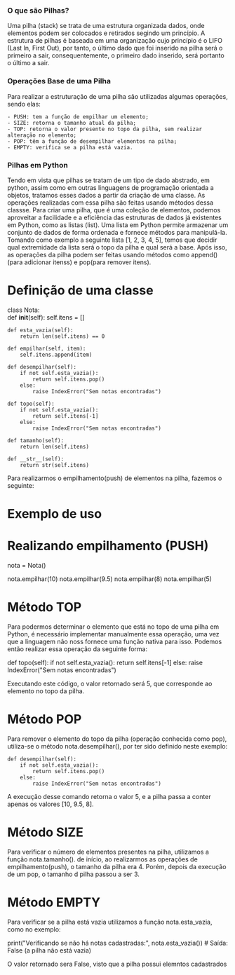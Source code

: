 ### O que são Pilhas?
Uma pilha (stack) se trata de uma estrutura organizada dados, onde elementos podem ser colocados e retirados segindo um princípio.
A estrutura de pilhas é baseada em uma organização cujo princípio é o LIFO (Last In, First Out), por tanto, o último dado que foi inserido na pilha será o primeiro a sair, consequentemente, o primeiro dado inserido, será portanto o último a sair.

### Operações Base de uma Pilha 
Para realizar a estruturação de uma pilha são utilizadas algumas operações, sendo elas:
 
    - PUSH: tem a função de empilhar um elemento;
    - SIZE: retorna o tamanho atual da pilha;
    - TOP: retorna o valor presente no topo da pilha, sem realizar alteração no elemento;
    - POP: têm a função de desempilhar elementos na pilha;
    - EMPTY: verifica se a pilha está vazia.

### Pilhas em Python
Tendo em vista que pilhas se tratam de um tipo de dado abstrado, em python, assim como em outras linguagens de programação orientada a objetos, tratamos esses dados a partir da criação de uma classe.
As operações realizadas com essa pilha são feitas usando métodos dessa classse. Para criar uma pilha, que é uma coleção de elementos, podemos aproveitar a facilidade e a eficiência das estruturas de dados já existentes em Python, como as listas (list).
Uma lista em Python permite armazenar um conjunto de dados de forma ordenada e fornece métodos para manipulá-la. Tomando como exemplo a seguinte lista [1, 2, 3, 4, 5], temos que decidir qual extremidade da lista será o topo da pilha e qual será a base. Após isso, as operações da pilha podem ser feitas usando métodos como append() (para adicionar itenss) e pop(para remover itens).

# Definição de uma classe
class Nota:              
    def __init__(self):
        self.itens = []

    def esta_vazia(self):
        return len(self.itens) == 0

    def empilhar(self, item):
        self.itens.append(item)

    def desempilhar(self):
        if not self.esta_vazia():
            return self.itens.pop()
        else:
            raise IndexError("Sem notas encontradas")

    def topo(self):
        if not self.esta_vazia():
            return self.itens[-1]
        else:
            raise IndexError("Sem notas encontradas")

    def tamanho(self):
        return len(self.itens)

    def __str__(self):
        return str(self.itens)

Para realizarmos o empilhamento(push) de elementos na pilha, fazemos o seguinte: 

# Exemplo de uso
# Realizando empilhamento (PUSH)
nota = Nota()

nota.empilhar(10)
nota.empilhar(9.5)
nota.empilhar(8)
nota.empilhar(5)

# Método TOP
Para podermos determinar o elemento que está no topo de uma pilha em Python, é necessário implementar manualmente essa operação, uma vez que a linguagem não noss fornece uma função nativa para isso. Podemos então realizar essa operação da seguinte forma:

def topo(self):
        if not self.esta_vazia():
            return self.itens[-1]
        else:
            raise IndexError("Sem notas encontradas")

Executando este código, o valor retornado será 5, que corresponde ao elemento no topo da pilha.

# Método POP

Para remover o elemento do topo da pilha (operação conhecida como pop), utiliza-se o método nota.desempilhar(), por ter sido definido neste exemplo:

    def desempilhar(self):
        if not self.esta_vazia():
            return self.itens.pop()
        else:
            raise IndexError("Sem notas encontradas")
    
A execução desse comando retorna o valor 5, e a pilha passa a conter apenas os valores [10, 9.5, 8].

# Método SIZE

Para verificar o número de elementos presentes na pilha, utilizamos a função nota.tamanho(). de início, ao realizarmos as operações de empilhamento(push), o tamanho da pilha era 4. Porém, depois da execução de um pop, o tamanho d pilha passou a ser 3.

# Método EMPTY

Para verificar se a pilha está vazia utilizamos a função nota.esta_vazia, como no exemplo:

print("Verificando se não há notas cadastradas:", nota.esta_vazia())  # Saída: False (a pilha não está vazia)

O valor retornado sera False, visto que a pilha possui elemntos cadastrados